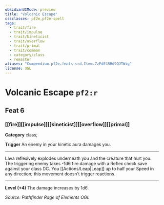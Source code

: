 ```yaml
---
obsidianUIMode: preview
title: "Volcanic Escape"
cssclasses: pf2e,pf2e-spell
tags:
  - trait/fire
  - trait/impulse
  - trait/kineticist
  - trait/overflow
  - trait/primal
  - trait/common
  - category/class
  - remaster
aliases: "Compendium.pf2e.feats-srd.Item.7zFdE4RHd9QJTWig"
license: OGL
---
```

# Volcanic Escape `pf2:r`
## Feat 6
### [[fire]][[impulse]][[kineticist]][[overflow]][[primal]]

**Category** class; 




**Trigger** An enemy in your kinetic aura damages you.

* * *

Lava reflexively explodes underneath you and the creature that hurt you. The triggering enemy takes -1d6 fire damage with a Reflex check save against your class DC. You [[Actions/Leap|Leap]] up to half your Speed in any direction; this movement doesn't trigger reactions.

* * *

**Level (+4)** The damage increases by 1d6.

*Source: Pathfinder Rage of Elements*
*OGL*